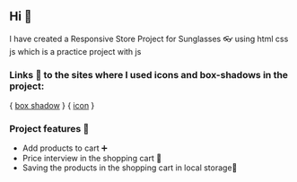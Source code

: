 ## Hi 🤚
I have created a Responsive Store Project for Sunglasses 👓
 using html css js which is a practice project with js

### Links 🔗 to the sites where I used icons and box-shadows in the project:
{ [box shadow](https://getcssscan.com/css-box-shadow-examples) }
{ [icon](https://ionic.io/ionicons) }


### Project features 👀


- Add products to cart ➕
- Price interview in the shopping cart 🧮
- Saving the products in the shopping cart in local storage📍